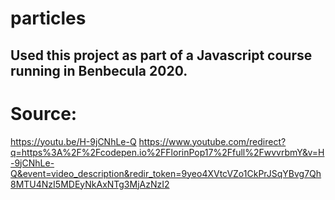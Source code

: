 # particles

## Used this project as part of a Javascript course running in Benbecula 2020. 

# Source: 
https://youtu.be/H-9jCNhLe-Q
https://www.youtube.com/redirect?q=https%3A%2F%2Fcodepen.io%2FFlorinPop17%2Ffull%2FwvvrbmY&v=H-9jCNhLe-Q&event=video_description&redir_token=9yeo4XVtcVZo1CkPrJSqYBvg7Qh8MTU4NzI5MDEyNkAxNTg3MjAzNzI2
